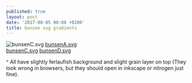 ```yaml
---
published: true
layout: post
date: '2017-08-05 00:08 +0200'
title: bunsen svg gradients
---
```

![bunsenC.svg]({{site.baseurl}}/media/bunsenC.svg)
[bunsenA.svg]({{site.baseurl}}/media/bunsenA.svg)  
[bunsenC.svg]({{site.baseurl}}/media/bunsenC.svg)
[bunsenD.svg]({{site.baseurl}}/media/bunsenD.svg)

^ All have slightly ferlaufish background and slight grain layer on top (They look wrong in browsers, but they should open in inkscape or nitrogen just fine).
